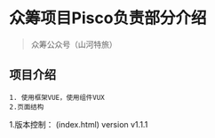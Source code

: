 # 众筹项目Pisco负责部分介绍
> 众筹公众号（山河特旅）
## 项目介绍
    1. 使用框架VUE，使用组件VUX
    2.页面结构
        
1.版本控制： (index.html) version  v1.1.1
